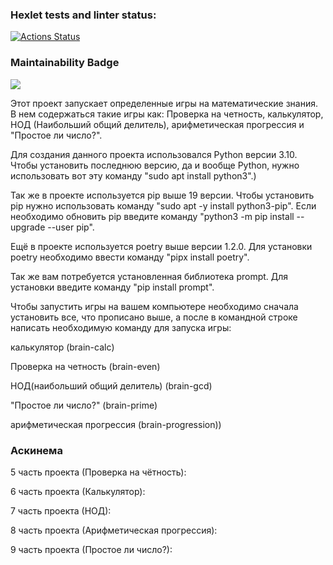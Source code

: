 ### Hexlet tests and linter status:
[![Actions Status](https://github.com/Xrustic/python-project-49/actions/workflows/hexlet-check.yml/badge.svg)](https://github.com/Xrustic/python-project-49/actions)

### Maintainability Badge
<a href="https://codeclimate.com/github/Xrustic/python-project-49/maintainability"><img src="https://api.codeclimate.com/v1/badges/368258a69f6567c3d242/maintainability" /></a>

Этот проект запускает определенные игры на математические знания. В нем содержаться такие игры как: Проверка на четность, калькулятор, НОД (Наибольший общий делитель), арифметическая прогрессия и "Простое ли число?".

Для создания данного проекта использовался Python версии 3.10. Чтобы установить последнюю версию, да и вообще Python, нужно использовать вот эту команду "sudo apt install python3".)

Так же в проекте используется pip выше 19 версии. Чтобы установить pip нужно использовать команду "sudo apt -y install python3-pip". Если необходимо обновить pip введите команду "python3 -m pip install --upgrade --user pip".

Ещё в проекте используется poetry выше версии 1.2.0. Для установки poetry необходимо ввести команду "pipx install poetry".

Так же вам потребуется установленная библиотека prompt. Для установки введите команду "pip install prompt".

Чтобы запустить игры на вашем компьютере необходимо сначала установить все, что прописано выше, а после в командной строке написать необходимую команду для запуска игры:

калькулятор (brain-calc)

Проверка на четность (brain-even)

НОД(наибольший общий делитель) (brain-gcd)

"Простое ли число?" (brain-prime)

арифметическая прогрессия (brain-progression))

### Аскинема
5 часть проекта (Проверка на чётность): <script src="https://asciinema.org/a/pNqvwVdck0FxlKXXg1vRq3K1q"></script>

6 часть проекта (Калькулятор): <script src="https://asciinema.org/a/6SSX34mk6oaEdUwteHNi6xVZ8"></script>

7 часть проекта (НОД): <script src="https://asciinema.org/a/V8JD81inEwuUSxiEwFOG61O61"></script>

8 часть проекта (Арифметическая прогрессия): <script src="https://asciinema.org/a/Bs4bnlua68eb3YvXoW7Q6oEYo"></script>

9 часть проекта (Простое ли число?): <script src="https://asciinema.org/a/LreAEp1RQnZrOcizpTuJjuldn"></script>
